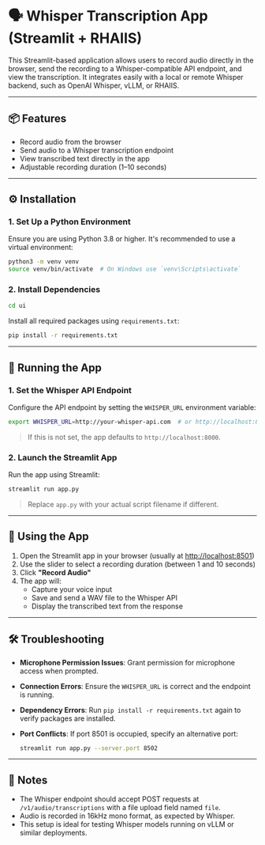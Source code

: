 # 🗣️ Whisper Transcription App (Streamlit + RHAIIS)

This Streamlit-based application allows users to record audio directly in the browser, send the recording to a Whisper-compatible API endpoint, and view the transcription. It integrates easily with a local or remote Whisper backend, such as OpenAI Whisper, vLLM, or RHAIIS.

---

## 📦 Features

- Record audio from the browser
- Send audio to a Whisper transcription endpoint
- View transcribed text directly in the app
- Adjustable recording duration (1–10 seconds)

---

## ⚙️ Installation

### 1. Set Up a Python Environment

Ensure you are using Python 3.8 or higher. It's recommended to use a virtual environment:

```bash
python3 -m venv venv
source venv/bin/activate  # On Windows use `venv\Scripts\activate`
```

### 2. Install Dependencies

```bash
cd ui
```

Install all required packages using `requirements.txt`:

```bash
pip install -r requirements.txt
```

---

## 🚀 Running the App

### 1. Set the Whisper API Endpoint

Configure the API endpoint by setting the `WHISPER_URL` environment variable:

```bash
export WHISPER_URL=http://your-whisper-api.com  # or http://localhost:8000
```

> If this is not set, the app defaults to `http://localhost:8000`.

### 2. Launch the Streamlit App

Run the app using Streamlit:

```bash
streamlit run app.py
```

> Replace `app.py` with your actual script filename if different.

---

## 🧪 Using the App

1. Open the Streamlit app in your browser (usually at [http://localhost:8501](http://localhost:8501))
2. Use the slider to select a recording duration (between 1 and 10 seconds)
3. Click **"Record Audio"**
4. The app will:
   - Capture your voice input
   - Save and send a WAV file to the Whisper API
   - Display the transcribed text from the response

---

## 🛠️ Troubleshooting

- **Microphone Permission Issues**: Grant permission for microphone access when prompted.
- **Connection Errors**: Ensure the `WHISPER_URL` is correct and the endpoint is running.
- **Dependency Errors**: Run `pip install -r requirements.txt` again to verify packages are installed.
- **Port Conflicts**: If port 8501 is occupied, specify an alternative port:

  ```bash
  streamlit run app.py --server.port 8502
  ```

---

## 🧠 Notes

- The Whisper endpoint should accept POST requests at `/v1/audio/transcriptions` with a file upload field named `file`.
- Audio is recorded in 16kHz mono format, as expected by Whisper.
- This setup is ideal for testing Whisper models running on vLLM or similar deployments.

